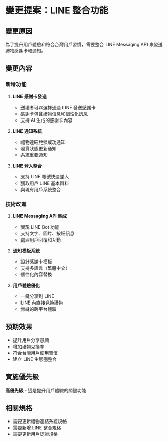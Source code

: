 # 變更提案：LINE 整合功能

## 變更原因
為了提升用戶體驗和符合台灣用戶習慣，需要整合 LINE Messaging API 來發送禮物感謝卡和通知。

## 變更內容

### 新增功能
1. **LINE 感謝卡發送**
   - 送禮者可以選擇通過 LINE 發送感謝卡
   - 感謝卡包含禮物信息和個性化訊息
   - 支持 AI 生成的感謝卡內容

2. **LINE 通知系統**
   - 禮物連結兌換成功通知
   - 發貨狀態更新通知
   - 系統重要通知

3. **LINE 登入整合**
   - 支持 LINE 帳號快速登入
   - 獲取用戶 LINE 基本資料
   - 與現有用戶系統整合

### 技術改進
1. **LINE Messaging API 集成**
   - 實現 LINE Bot 功能
   - 支持文字、圖片、按鈕訊息
   - 處理用戶回覆和互動

2. **通知模板系統**
   - 設計感謝卡模板
   - 支持多語言（繁體中文）
   - 個性化內容替換

3. **用戶體驗優化**
   - 一鍵分享到 LINE
   - LINE 內直接兌換禮物
   - 無縫的跨平台體驗

## 預期效果
- 提升用戶分享意願
- 增加禮物兌換率
- 符合台灣用戶使用習慣
- 建立 LINE 生態圈整合

## 實施優先級
**高優先級** - 這是提升用戶體驗的關鍵功能

## 相關規格
- 需要更新禮物連結系統規格
- 需要新增 LINE 整合規格
- 需要更新用戶認證規格
